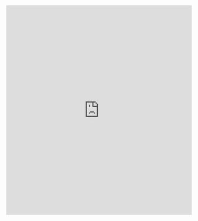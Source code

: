 <p><iframe allowfullscreen width="100%" height="569" class="google-slides-iframe" frameborder="0" scrolling="no" src="https://docs.google.com/presentation/d/e/2PACX-1vSS_COj4WmPjexczHWmfqdsMwhnDB3zk11haglBEnZlt0gw6Qs1SmCdyRB4eOi8ATurANrjt1Mj668R/embed?start=false&amp;loop=false&amp;delayms=3000"></iframe></p>